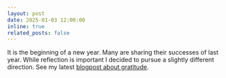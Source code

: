 ```yaml
---
layout: post
date: 2025-01-03 12:00:00
inline: true
related_posts: false
---
```


It is the beginning of a new year. Many are sharing their successes of last year. While reflection is important I decided to pursue a slightly different direction. See my latest [blogpost about gratitude](blog/2025/grateful/).
